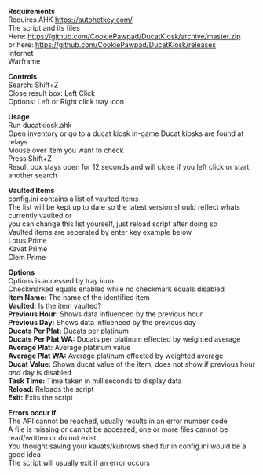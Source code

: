 **Requirements**  
Requires AHK https://autohotkey.com/  
The script and its files  
Here: https://github.com/CookiePawpad/DucatKiosk/archive/master.zip  
or here: https://github.com/CookiePawpad/DucatKiosk/releases  
Internet  
Warframe  
  
**Controls**  
Search: Shift+Z  
Close result box: Left Click  
Options: Left or Right click tray icon  
  
**Usage**  
Run ducatkiosk.ahk  
Open inventory or go to a ducat kiosk in-game
Ducat kiosks are found at relays  
Mouse over item you want to check  
Press Shift+Z  
Result box stays open for 12 seconds and will close if you left click or start another search  

**Vaulted Items**  
config.ini contains a list of vaulted items  
The list will be kept up to date so the latest version should reflect whats currently vaulted or  
you can change this list yourself, just reload script after doing so  
Vaulted items are seperated by enter key example below  
Lotus Prime  
Kavat Prime  
Clem Prime  

**Options**  
Options is accessed by tray icon  
Checkmarked equals enabled while no checkmark equals disabled  
**Item Name:** The name of the identified item  
**Vaulted:** Is the item vaulted?  
**Previous Hour:** Shows data influenced by the previous hour  
**Previous Day:** Shows data influenced by the previous day  
**Ducats Per Plat:** Ducats per platinum  
**Ducats Per Plat WA:** Ducats per platinum effected by weighted average  
**Average Plat:** Average platinum value  
**Average Plat WA:** Average platinum effected by weighted average  
**Ducat Value:** Shows ducat value of the item, does not show if previous hour *and* day is disabled  
**Task Time:** Time taken in milliseconds to display data  
**Reload:** Reloads the script  
**Exit:** Exits the script  
  
**Errors occur if**  
The API cannot be reached, usually results in an error number code  
A file is missing or cannot be accessed, one or more files cannot be read/written or do not exist  
You thought saving your kavats/kubrows shed fur in config.ini would be a good idea  
The script will usually exit if an error occurs
